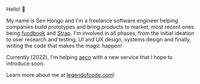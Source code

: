 Hello! 👋

My name is Sen Hongo and I'm a freelance software engineer helping companies build prototypes and bring products to market, most recent ones being [fundbook](https://fundbook.co.jp) and [Strap](https://product.strap.app). I'm involved in all phases, from the initial ideation to user research and testing, UI and UX design, systems design and finally, writing the code that makes the magic happen!

Currently (2022), I'm helping [aeco](https://aeco.co.jp) with a new service that I hope to introduce soon.

Learn more about me at [legendofcode.com](https://legendofcode.com)!
